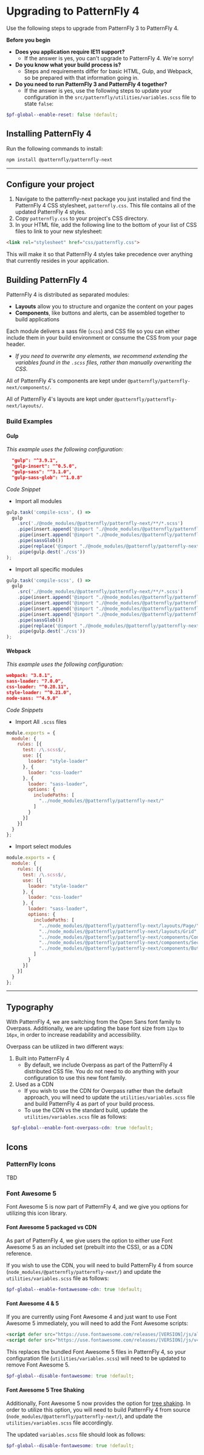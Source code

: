 # Upgrading to PatternFly 4

Use the following steps to upgrade from PatternFly 3 to PatternFly 4.

**Before you begin**

- **Does you application require IE11 support?**
   - If the answer is yes, you can't upgrade to PatternFly 4. We're sorry!
- **Do you know what your build process is?**
  - Steps and requirements differ for basic HTML, Gulp, and Webpack, so be prepared with that information going in.
- **Do you need to run PatternFly 3 and PatternFly 4 together?**
  - If the answer is yes, use the following steps to update your configuration in the `src/patternfly/utilities/variables.scss` file to state `false`:

```scss
$pf-global--enable-reset: false !default;
```


## Installing PatternFly 4

Run the following commands to install:

```bash
npm install @patternfly/patternfly-next
```

----

## Configure your project

1. Navigate to the patternfly-next package you just installed and find the PatternFly 4 CSS stylesheet, `patternfly.css`. This file contains all of the updated PatternFly 4 styles.
2. Copy `patternfly.css` to your project's CSS directory.
3. In your HTML file, add the following line to the bottom of your list of CSS files to link to your new stylesheet:

```html
<link rel="stylesheet" href="css/patternfly.css">
```

This will make it so that PatternFly 4 styles take precedence over anything that currently resides in your application.

## Building PatternFly 4

PatternFly 4 is distributed as separated modules:

- **Layouts** allow you to structure and organize the content on your pages
- **Components**, like buttons and alerts, can be assembled together to build applications

Each module delivers a sass file (`scss`) and CSS file so you can either include them in your build environment or consume the CSS from your page header.

- _If you need to overwrite any elements, we recommend extending the variables found in the `.scss` files, rather than manually overwriting the CSS._

All of PatternFly 4's components are kept under `@patternfly/patternfly-next/components/`.

All of PatternFly 4's layouts are kept under `@patternfly/patternfly-next/layouts/`.

### Build Examples

#### Gulp

_This example uses the following configuration:_

```json
  "gulp": "^3.9.1",
  "gulp-insert": "^0.5.0",
  "gulp-sass": "^3.1.0",
  "gulp-sass-glob": "^1.0.8"
```

_Code Snippet_

- Import all modules

```js
gulp.task('compile-scss', () =>
  gulp
    .src('./@node_modules/@patternfly/patternfly-next/**/*.scss')
    .pipe(insert.append('@import "./@node_modules/@patternfly/patternfly-next/components/**/*.scss";\n'))
    .pipe(insert.append('@import "./@node_modules/@patternfly/patternfly-next/layouts/**/*.scss";\n'))
    .pipe(sassGlob())
    .pipe(replace('@import "./@node_modules/@patternfly/patternfly-next/patternfly-utilities";', ''))
    .pipe(gulp.dest('./css'))
);
```

- Import all specific modules

```js
gulp.task('compile-scss', () =>
  gulp
    .src('./@node_modules/@patternfly/patternfly-next/**/*.scss')
    .pipe(insert.append('@import "./@node_modules/@patternfly/patternfly-next/layouts/Page/*.scss";\n'))
    .pipe(insert.append('@import "./@node_modules/@patternfly/patternfly-next/layouts/Grid/*.scss";\n'))
    .pipe(insert.append('@import "./@node_modules/@patternfly/patternfly-next/components/Content/*.scss";\n'))
    .pipe(insert.append('@import "./@node_modules/@patternfly/patternfly-next/components/Content/*.scss";\n'))
    .pipe(sassGlob())
    .pipe(replace('@import "./@node_modules/@patternfly/patternfly-next/patternfly-utilities";', ''))
    .pipe(gulp.dest('./css'))
);
```

#### Webpack

_This example uses the following configuration:_

```json
webpack: "3.8.1",
sass-loader: "7.0.0",
css-loader: "^0.28.11",
style-loader: "^0.21.0",
node-sass: "^4.9.0"
```

_Code Snippets_

- Import All `.scss` files

```js
module.exports = {
  module: {
    rules: [{
      test: /\.scss$/,
      use: [{
        loader: "style-loader"
      }, {
        loader: "css-loader"
      }, {
        loader: "sass-loader",
        options: {
          includePaths: [
            "../node_modules/@patternfly/patternfly-next/"
          ]
        }
      }]
    }]
  }
};
```

- Import select modules

```js
module.exports = {
  module: {
    rules: [{
      test: /\.scss$/,
      use: [{
        loader: "style-loader"
      }, {
        loader: "css-loader"
      }, {
        loader: "sass-loader",
        options: {
          includePaths: [
            "../node_modules/@patternfly/patternfly-next/layouts/Page/",
            "../node_modules/@patternfly/patternfly-next/layouts/Grid",
            "../node_modules/@patternfly/patternfly-next/components/Content",
            "../node_modules/@patternfly/patternfly-next/components/SecondaryNav",
            "../node_modules/@patternfly/patternfly-next/components/Button"
          ]
        }
      }]
    }]
  }
};
```

----

## Typography

With PatternFly 4, we are switching from the Open Sans font family to Overpass. Additionally, we are updating the base font size from `12px` to `16px`, in order to increase readability and accessibility.

Overpass can be utilized in two different ways:

1. Built into PatternFly 4
    - By default, we include Overpass as part of the PatternFly 4 distributed CSS file. You do not need to do anything with your configuration to use this new font family.
1. Used as a CDN
    - If you wish to use the CDN for Overpass rather than the default approach, you will need to update the `utilities/variables.scss` file and build PatternFly 4 as part of your build process.
    - To use the CDN vs the standard build, update the `utilities/variables.scss` file as follows:

```scss
  $pf-global--enable-font-overpass-cdn: true !default;
```

## Icons

### PatternFly Icons

TBD

### Font Awesome 5

Font Awesome 5 is now part of PatternFly 4, and we give you options for utilizing this icon library.

#### Font Awesome 5 packaged vs CDN

As part of PatternFly 4, we give users the option to either use Font Awesome 5 as an included set (prebuilt into the CSS), or as a CDN reference.

If you wish to use the CDN, you will need to build PatternFly 4 from source (`node_modules/@patternfly/patternfly-next/`) and update the `utilities/variables.scss` file as follows:

```scss
$pf-global--enable-fontawesome-cdn: true !default;
```

#### Font Awesome 4 & 5

If you are currently using Font Awesome 4 and just want to use Font Awesome 5 immediately, you will need to add the Font Awesome scripts:

```html
<script defer src="https://use.fontawesome.com/releases/[VERSION]/js/all.js"></script>
<script defer src="https://use.fontawesome.com/releases/[VERSION]/js/v4-shims.js"></script>
```

This replaces the bundled Font Awesome 5 files in PatternFly 4, so your configuration file (`utilities/variables.scss`) will need to be updated to remove Font Awesome 5.

```scss
$pf-global--disable-fontawesome: true !default;
```

#### Font Awesome 5 Tree Shaking

Additionally, Font Awesome 5 now provides the option for [tree shaking](https://fontawesome.com/how-to-use/use-with-node-js#tree-shaking). In order to utilize this option, you will need to build PatternFly 4 from source (`node_modules/@patternfly/patternfly-next/`), and update the `utilities/variables.scss` file accordingly.

The updated `variables.scss` file should look as follows:

```scss
$pf-global--disable-fontawesome: true !default;
```
